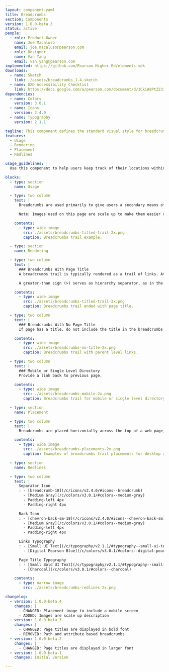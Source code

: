 ```yaml
---
layout: component-yaml
title: Breadcrumbs
section: Components
version: 1.0.0-beta.3
status: active
people:
  - role: Product Owner
    name: Joe Macaluso
    email: joe.macaluso@pearson.com
  - role: Designer
    name: Van Yang
    email: van.yang@pearson.com
implemented: https://github.com/Pearson-Higher-Ed/elements-sdk
downloads:
  - name: Sketch
    link: ./assets/breadcrumbs_1.4.sketch
  - name: UXD Accessibility Checklist
    link: https://docs.google.com/a/pearson.com/document/d/1CkiA8PtZ23itHbAuc_LczZk5ulojSp6G95aE8lUyFL8/edit?usp=sharing
dependencies:
  - name: Colors
    version: 3.0.1
  - name: Icons
    version: 2.4.0
  - name: Typography
    version: 2.1.1

tagline: This component defines the standard visual style for breadcrumbs.
features:
  - Usage
  - Rendering
  - Placement
  - Redlines

usage_guidelines: |
  Use this component to help users keep track of their locations within a website.

blocks:
  - type: section
    name: Usage

  - type: two column
    text: |
      Breadcrumbs are used primarily to give users a secondary means of navigating a website. They provide a trail of links for the user to follow back to the starting or entry point. Typically, breadcrumbs display a hierarchy of the current page in relation to the website's structure.

      Note: Images used on this page are scale up to make them easier read, go to the redlines section below for specification.

    contents:
      - type: wide image
        src: ./assets/breadcrumbs-titled-trail-2x.png
        caption: Breadcrumbs trail example.

  - type: section
    name: Rendering

  - type: two column
    text: |
      ### Breadcrumbs With Page Title
      A breadcrumbs trail is typically rendered as a trail of links. At the end of the trail, the page currently being viewed is displayed as a bold non-link font.

      A greater-than sign (>) serves as hierarchy separator, as in the format of Parent page > Child page.

    contents:
      - type: wide image
        src: ./assets/breadcrumbs-titled-trail-2x.png
        caption: Breadcrumbs trail ended with page title.

  - type: two column
    text: |
      ### Breadcrumbs With No Page Title
      If page has a title, do not include the title in the breadcrumbs to avoid redundancy.

    contents:
      - type: wide image
        src: ./assets/breadcrumbs-no-title-2x.png
        caption: Breadcrumbs trail with parent level links.

  - type: two column
    text: |
      ### Mobile or Single Level Directory
      Provide a link back to previous page.

    contents:
      - type: wide image
        src: ./assets/breadcrumbs-mobile-2x.png
        caption: Breadcrumbs trail for mobile or single level directory.

  - type: section
    name: Placement

  - type: two column
    text: |
      Breadcrumbs are placed horizontally across the top of a web page, often below navigation or application header.

    contents:
      - type: wide image
        src: ./assets/breadcrumbs-placements-2x.png
        caption: Examples of breadcrumbs trail placements for desktop and mobile screens. Note on mobile, the breadcrumb is a link back to previous level.

  - type: section
    name: Redlines

  - type: two column
    text: |
      Separator Icon
      : - [breadcrumb-18](/c/icons/v2.4.0/#icons--breadcrumb)
        - [Medium Gray](/c/colors/v3.0.1/#colors--medium-gray)
        - Padding-left 4px
        - Padding-right 4px

      Back Icon
      : - [chevron-back-sm-18](/c/icons/v2.4.0/#icons--chevron-back-sm)
        - [Medium Gray](/c/colors/v3.0.1/#colors--medium-gray)
        - Padding-left 4px
        - Padding-right 4px

      Links Typography
      : - [Small UI Text](/c/typography/v2.1.1/#typography--small-ui-text)
        - [Digital Pearson Blue](/c/colors/v3.0.1/#colors--digital-pearson-blue)

      Page Title Typography
      : - [Small Bold UI Text](/c/typography/v2.1.1/#typography--small-bold-ui-text)
        - [Charcoal](/c/colors/v3.0.1/#colors--charcoal)

    contents:
      - type: narrow image
        src: ./assets/breadcrumbs-redlines-2x.png

changelog:
  - version: 1.0.0-beta.4
    changes: |
      - CHANGED: Placement image to include a mobile screen
      - ADDED: Images are scale up description
  - version: 1.0.0-beta.3
    changes: |
      - CHANGED: Page titles are displayed in bold font
      - REMOVED: Path and attribute based breadcrumbs
  - version: 1.0.0-beta.2
    changes: |
      - CHANGED: Page titles are displayed in larger font
  - version: 1.0.0-beta.1
    changes: Initial version

---
```

